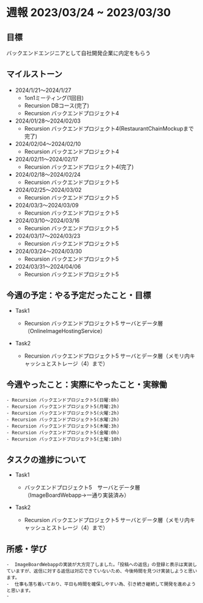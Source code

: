 # 週報 2023/03/24 ~ 2023/03/30

## 目標
バックエンドエンジニアとして自社開発企業に内定をもらう

## マイルストーン
- 2024/1/21〜2024/1/27
    - 1on1ミーティング(1回目)
    - Recursion DBコース(完了)
    - Recursion バックエンドプロジェクト4
- 2024/01/28〜2024/02/03
    - Recursion バックエンドプロジェクト4(RestaurantChainMockupまで完了)
- 2024/02/04〜2024/02/10
    - Recursion バックエンドプロジェクト4
- 2024/02/11〜2024/02/17
    - Recursion バックエンドプロジェクト4(完了)
- 2024/02/18〜2024/02/24
    - Recursion バックエンドプロジェクト5
- 2024/02/25〜2024/03/02
    - Recursion バックエンドプロジェクト5
- 2024/03/3〜2024/03/09
    - Recursion バックエンドプロジェクト5
- 2024/03/10〜2024/03/16
    - Recursion バックエンドプロジェクト5
- 2024/03/17〜2024/03/23
    - Recursion バックエンドプロジェクト5
- 2024/03/24〜2024/03/30
    - Recursion バックエンドプロジェクト5
- 2024/03/31〜2024/04/06
    - Recursion バックエンドプロジェクト5
## 今週の予定：やる予定だったこと・目標
- Task1
    - Recursion バックエンドプロジェクト5 サーバとデータ層（OnlineImageHostingService）

- Task2
    - Recursion バックエンドプロジェクト5 サーバとデータ層（メモリ内キャッシュとストレージ（4）まで）


## 今週やったこと：実際にやったこと・実稼働
    - Recursion バックエンドプロジェクト5(日曜:8h)
    - Recursion バックエンドプロジェクト5(月曜:2h)
    - Recursion バックエンドプロジェクト5(火曜:2h)
    - Recursion バックエンドプロジェクト5(水曜:2h)
    - Recursion バックエンドプロジェクト5(木曜:3h)
    - Recursion バックエンドプロジェクト5(金曜:0h)
    - Recursion バックエンドプロジェクト5(土曜:10h)

## タスクの進捗について
- Task1
    - バックエンドプロジェクト5　サーバとデータ層（ImageBoardWebapp→一通り実装済み）

- Task2
    - Recursion バックエンドプロジェクト5 サーバとデータ層（メモリ内キャッシュとストレージ（4）まで）

## 所感・学び
    -  ImageBoardWebappの実装が大方完了しました。「投稿への返信」の登録と表示は実装していますが、返信に対する返信は対応できていないため、今後時間を見つけ実装しようと思います。
    -  仕事も落ち着いており、平日も時間を確保しやすい為、引き続き継続して開発を進めようと思います。
    -  

